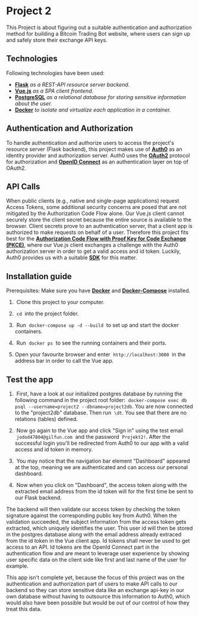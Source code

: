 # Project 2

This Project is about figuring out a suitable authentication and authorization method for building a Bitcoin Trading Bot website, where users can sign up and safely store
their exchange API keys.

## Technologies

Following technologies have been used:

- [**Flask**](https://palletsprojects.com/p/flask/) *as a REST-API resource server backend.*
- [**Vue.js**](https://vuejs.org/) *as a SPA client frontend.*
- [**PostgreSQL**](https://www.postgresql.org/) *as a relational database for storing sensitive information about the user.*
- [**Docker**](https://www.docker.com/) *to isolate and virtualize each application in a container.*

## Authentication and Authorization

To handle authentication and authorize users to access the project's resource server (Flask backend), this project makes use of [**Auth0**](https://auth0.com/) as an identity provider and authorization server. Auth0 uses the [**OAuth2**](https://tools.ietf.org/html/rfc6749) protocol for authorization and [**OpenID Connect**](https://openid.net/connect/) as an authentication layer on top of OAuth2.

## API Calls

When public clients (e.g., native and single-page applications) request Access Tokens, some additional security concerns are posed that are not mitigated by the Authorization Code Flow alone. Our Vue.js client cannot securely store the client secret because the entire source is available to the browser. Client secrets prove to an authentication server, that a client app is authorized to make requests on behalf of a user. Therefore this project fits best for the [**Authorization Code Flow with Proof Key for Code Exchange (PKCE)**](https://tools.ietf.org/html/rfc7636), where our Vue.js client exchanges a challenge with the Auth0 authorization server in order to get a valid access and id token. Luckily, Auth0 provides us with a suitable [**SDK**](https://auth0.com/docs/libraries/auth0-spa-js) for this matter.

## Installation guide

Prerequisites: Make sure you have [**Docker**](https://docs.docker.com/get-docker/) and [**Docker-Compose**](https://docs.docker.com/compose/install/) installed.

1. &nbsp;Clone this project to your computer.

2. &nbsp;`cd`&nbsp; into the project folder.

3. &nbsp;Run &nbsp;`docker-compose up -d --build`&nbsp; to set up and start the docker containers.

4. &nbsp;Run &nbsp;`docker ps`&nbsp; to see the running containers and their ports.

5. Open your favourite browser and enter &nbsp;`http://localhost:3000`&nbsp; in the address bar in order to call the Vue app.

## Test the app

1. &nbsp;First, have a look at our initialized postgres database by running the following command in the project root folder: &nbsp;`docker-compose exec db psql --username=project2 --dbname=project2db`. You are now connected to the "project2db" database. Then run &nbsp;`\dt`. You see that there are no relations (tables) defined.

2. &nbsp;Now go again to the Vue app and click "Sign in" using the test email &nbsp;`jodod47804@gilfun.com`&nbsp; and the password &nbsp;`Projekt2!`. After the successful login you'll be redirected from Auth0 to our app with a valid access and id token in memory.

3. &nbsp;You may notice that the navigation bar element "Dashboard" appeared at the top, meaning we are authenticated and can access our personal dashboard.

4. &nbsp;Now when you click on "Dashboard", the access token along with the extracted email address from the id token will for the first time be sent to our Flask backend.  

The backend will then validate our access token by checking the token signature against the corresponding public key from Auth0. When the validation succeeded, the subject information from the access token gets extracted, which uniquely identifies the user. This user id will then be stored in the postgres database along with the email address already extraced from the id token in the Vue client app. Id tokens shall never be used to get access to an API. Id tokens are the OpenId Connect part in the authentication flow and are meant to leverage user experience by showing user specific data on the client side like first and last name of the user for example.

This app isn't complete yet, because the focus of this project was on the authentication and authorization part of users to make API calls to our backend so they can store sensitive data like an exchange api-key in our own database without having to outsource this information to Auth0, which would also have been possible but would be out of our control of how they treat this data.
